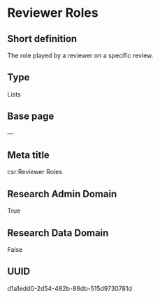 # Reviewer Roles
## Short definition
The role played by a reviewer on a specific review.
## Type
Lists
## Base page
—
## Meta title
csr:Reviewer Roles
## Research Admin Domain
True
## Research Data Domain
False
## UUID
d1a1edd0-2d54-482b-86db-515d9730781d
